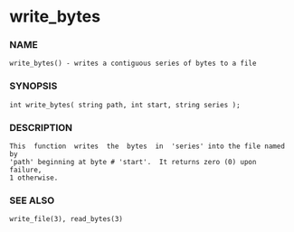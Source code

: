 # write_bytes

### NAME

    write_bytes() - writes a contiguous series of bytes to a file

### SYNOPSIS

    int write_bytes( string path, int start, string series );

### DESCRIPTION

    This  function  writes  the  bytes  in  'series' into the file named by
    'path' beginning at byte # 'start'.  It returns zero (0) upon  failure,
    1 otherwise.

### SEE ALSO

    write_file(3), read_bytes(3)

